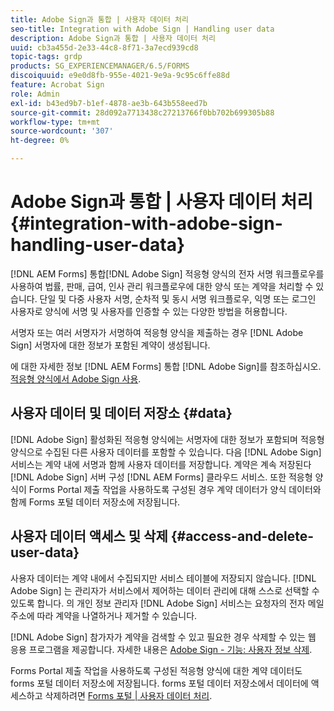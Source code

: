```yaml
---
title: Adobe Sign과 통합 | 사용자 데이터 처리
seo-title: Integration with Adobe Sign | Handling user data
description: Adobe Sign과 통합 | 사용자 데이터 처리
uuid: cb3a455d-2e33-44c8-8f71-3a7ecd939cd8
topic-tags: grdp
products: SG_EXPERIENCEMANAGER/6.5/FORMS
discoiquuid: e9e0d8fb-955e-4021-9e9a-9c95c6ffe88d
feature: Acrobat Sign
role: Admin
exl-id: b43ed9b7-b1ef-4878-ae3b-643b558eed7b
source-git-commit: 28d092a7713438c27213766f0bb702b699305b88
workflow-type: tm+mt
source-wordcount: '307'
ht-degree: 0%

---
```


# Adobe Sign과 통합 | 사용자 데이터 처리 {#integration-with-adobe-sign-handling-user-data}

[!DNL AEM Forms] 통합[!DNL  Adobe Sign] 적응형 양식의 전자 서명 워크플로우를 사용하여 법률, 판매, 급여, 인사 관리 워크플로우에 대한 양식 또는 계약을 처리할 수 있습니다. 단일 및 다중 사용자 서명, 순차적 및 동시 서명 워크플로우, 익명 또는 로그인 사용자로 양식에 서명 및 사용자를 인증할 수 있는 다양한 방법을 허용합니다.

서명자 또는 여러 서명자가 서명하여 적응형 양식을 제출하는 경우 [!DNL Adobe Sign] 서명자에 대한 정보가 포함된 계약이 생성됩니다.

에 대한 자세한 정보 [!DNL AEM Forms] 통합 [!DNL Adobe Sign]를 참조하십시오. [적응형 양식에서 Adobe Sign 사용](/help/forms/using/working-with-adobe-sign.md).

## 사용자 데이터 및 데이터 저장소 {#data}

[!DNL Adobe Sign] 활성화된 적응형 양식에는 서명자에 대한 정보가 포함되며 적응형 양식으로 수집된 다른 사용자 데이터를 포함할 수 있습니다. 다음 [!DNL Adobe Sign] 서비스는 계약 내에 서명과 함께 사용자 데이터를 저장합니다. 계약은 계속 저장된다 [!DNL Adobe Sign] 서버 구성 [!DNL AEM Forms] 클라우드 서비스. 또한 적응형 양식이 Forms Portal 제출 작업을 사용하도록 구성된 경우 계약 데이터가 양식 데이터와 함께 Forms 포털 데이터 저장소에 저장됩니다.

## 사용자 데이터 액세스 및 삭제 {#access-and-delete-user-data}

사용자 데이터는 계약 내에서 수집되지만 서비스 테이블에 저장되지 않습니다. [!DNL Adobe Sign] 는 관리자가 서비스에서 제어하는 데이터 관리에 대해 스스로 선택할 수 있도록 합니다. 의 개인 정보 관리자 [!DNL Adobe Sign] 서비스는 요청자의 전자 메일 주소에 따라 계약을 나열하거나 제거할 수 있습니다.

[!DNL Adobe Sign] 참가자가 계약을 검색할 수 있고 필요한 경우 삭제할 수 있는 웹 응용 프로그램을 제공합니다. 자세한 내용은 [Adobe Sign - 기능: 사용자 정보 삭제](https://helpx.adobe.com/sign/help/adobesign_gdpr_user_deletion.html).

Forms Portal 제출 작업을 사용하도록 구성된 적응형 양식에 대한 계약 데이터도 forms 포털 데이터 저장소에 저장됩니다. forms 포털 데이터 저장소에서 데이터에 액세스하고 삭제하려면 [Forms 포털 | 사용자 데이터 처리](/help/forms/using/forms-portal-handling-user-data.md).
